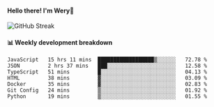 #### Hello there! I'm Wery👋


![GitHub Streak](https://github-readme-streak-stats.herokuapp.com/?user=weryzebra-yue&theme=swift&hide_border=false&include_all_commits=true)



#### 📊 Weekly development breakdown
<!--START_SECTION:waka-->

```text
JavaScript   15 hrs 11 mins  ██████████████████▒░░░░░░   72.78 %
JSON         2 hrs 37 mins   ███░░░░░░░░░░░░░░░░░░░░░░   12.58 %
TypeScript   51 mins         █░░░░░░░░░░░░░░░░░░░░░░░░   04.13 %
HTML         38 mins         ▓░░░░░░░░░░░░░░░░░░░░░░░░   03.09 %
Docker       35 mins         ▓░░░░░░░░░░░░░░░░░░░░░░░░   02.83 %
Git Config   24 mins         ▒░░░░░░░░░░░░░░░░░░░░░░░░   01.92 %
Python       19 mins         ▒░░░░░░░░░░░░░░░░░░░░░░░░   01.55 %
```

<!--END_SECTION:waka-->
